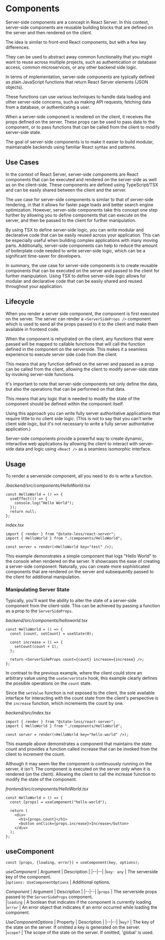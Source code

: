 # Components

Server-side components are a concept in React Server. In this context, server-side components are reusable building blocks that are defined on the server and then rendered on the client.

The idea is similar to front-end React components, but with a few key differences.

They can be used to abstract away common functionality that you might want to reuse across multiple projects, such as authentication or database access, common microservices, or any other backend side logic.

In terms of implementation, server-side components are typically defined as plain JavaScript functions that return React Server elements (JSON objects).

These functions can use various techniques to handle data loading and other server-side concerns, such as making API requests, fetching data from a database, or authenticating a user.

When a server-side component is rendered on the client, it receives the props defined on the server. These props can be used to pass data to the component, or to pass functions that can be called from the client to modify server-side state.

The goal of server-side components is to make it easier to build modular, maintainable backends using familiar React syntax and patterns.

## Use Cases

In the context of React Server, server-side components are React components that can be executed and rendered on the server-side as well as on the client-side. These components are defined using TypeScript/TSX and can be easily shared between the client and the server.

The use case for server-side components is similar to that of server-side rendering, in that it allows for faster page loads and better search engine optimization. However, server-side components take this concept one step further by allowing you to define components that can execute on the server, and then be passed to the client for further manipulation.

By using TSX to define server-side logic, you can write modular and declarative code that can be easily reused across your application. This can be especially useful when building complex applications with many moving parts. Additionally, server-side components can help to reduce the amount of boilerplate code needed to write server-side logic, which can be a significant time-saver for developers.

In summary, the use case for server-side components is to create reusable components that can be executed on the server and passed to the client for further manipulation. Using TSX to define server-side logic allows for modular and declarative code that can be easily shared and reused throughout your application.

## Lifecycle

When you render a server side component, the component is first executed on the server. The server can render a `<ServerSideProps />` component which is used to send all the props passed to it to the client and make them available in frontend code.

When the component is rehydrated on the client, any functions that were passed will be mapped to callable functions that will call the function defined in the component on the serverside. This makes it a seamless experience to execute server side code from the client.

This means that any function defined on the server and passed as a prop can be called from the client, allowing the client to modify server-side state by invoking server-side functions.

It's important to note that server-side components not only define the data, but also the operations that can be performed on that data.

This means that any logic that is needed to modify the state of the component should be defined within the component itself.

Using this approach you can write fully server authoritative applications that require little to no client side logic. (This is not to say that you can't write client side logic, but it's not necessary to write a fully server authoritative application.)

Server-side components provide a powerful way to create dynamic, interactive web applications by allowing the client to interact with server-side data and logic using `<React />` as a seamless isomorphic interface.

## Usage

To render a serverside component, all you need to do is write a function.

_/backend/src/components/HelloWorld.tsx_

```tsx
const HelloWorld = () => {
  useEffect(() => {
    console.log("Hello World");
  });
  return null;
};
```

_index.tsx_

```tsx
import { render } from "@state-less/react-server";
import { HelloWorld } from "./components/HelloWorld";

const server = render(<HelloWorld key="test" />);
```

This example demonstrates a simple component that logs "Hello World" to the console when rendered on the server. It showcases the ease of creating a server-side component. Naturally, you can create more sophisticated components that are rendered on the server and subsequently passed to the client for additional manipulation.

### Manipulating Server State

Typically, you'll want the ability to alter the state of a server-side component from the client-side. This can be achieved by passing a function as a prop to the `ServerSideProps`.

_backend/src/components/helloworld.tsx_

```tsx
const HelloWorld = () => {
  const [count, setCount] = useState(0);

  const increase = () => {
    setCount(count + 1);
  };

  return <ServerSideProps count={count} increase={increase} />;
};
```

In contrast to the previous example, where the client could store an arbitrary value using the `useServerState` hook, this example clearly defines the possible operations on the `count` state.

Since the `setValue` function is not exposed to the client, the sole available interface for interacting with the count state from the client's perspective is the `increase` function, which increments the count by one.

_backend/src/index.tsx_

```tsx
import { render } from "@state-less/react-server";
import { HelloWorld } from "./components/HelloWorld";

const server = render(<HelloWorld key="hello-world" />);
```

This example above demonstrates a component that maintains the state count and provides a function called increase that can be invoked from the client to increment the count.

Although it may seem like the component is continuously running on the server, it isn't. The component is executed on the server only when it is rendered (on the client). Allowing the client to call the increase function to modify the state of the component.

_frontend/src/components/HelloWorld.tsx_

```tsx
const HelloWorld = () => {
  const [props] = useComponent("hello-world");

  return (
    <div>
      <h1>{props.count}</h1>
      <button onClick={props.increase}>Increase</button>
    </div>
  );
};
```

## useComponent

```tsx
const [props, {loading, error}] = useComponent(key, options);
```

_useComponent_
| Argument | Description |
|--|--|
|`key: any` | The serverside key of the component.  
|`options: UseComponentOptions` | Additional options.

_Component_
| Argument | Description |
|--|--|
|`props` | The serverside props passed to the `ServerSideProps` component.  
|`loading` | A boolean that indicates if the component is currently loading.  
|`error` | An error object that indicates if an error occurred while loading the component.

_UseComponentOptions_
| Property | Description |
|--|--|
|`key?` | The key of the state on the server. If omitted a key is generated on the server.  
|`scope?` | The scope of the state on the server. If omitted, 'global' is used.
